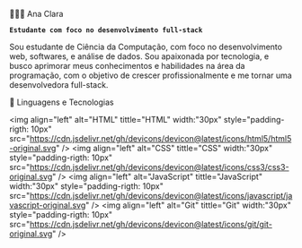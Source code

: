 👩🏻‍💻 Ana Clara

**`Estudante com foco no desenvolvimento full-stack`**

Sou estudante de Ciência da Computação, com foco no desenvolvimento web, softwares, e análise de dados. 
Sou apaixonada por tecnologia, e busco aprimorar meus conhecimentos e habilidades na área da programação, com o objetivo de crescer profissionalmente e me tornar uma desenvolvedora full-stack.


🤖 Linguagens e Tecnologias

<img
  align="left"
  alt="HTML"
  tittle="HTML"
  width:"30px"
  style="padding-rigth: 10px"
  src="https://cdn.jsdelivr.net/gh/devicons/devicon@latest/icons/html5/html5-original.svg"
/>
<img
  align="left"
  alt="CSS"
  tittle="CSS"
  width:"30px"
  style="padding-rigth: 10px"
  src="https://cdn.jsdelivr.net/gh/devicons/devicon@latest/icons/css3/css3-original.svg"
/>
<img
  align="left"
  alt="JavaScript"
  tittle="JavaScript"
  width:"30px"
  style="padding-rigth: 10px"
  src="https://cdn.jsdelivr.net/gh/devicons/devicon@latest/icons/javascript/javascript-original.svg"
/>
<img
  align="left"
  alt="Git"
  tittle="Git"
  width:"30px"
  style="padding-rigth: 10px"
  src="https://cdn.jsdelivr.net/gh/devicons/devicon@latest/icons/git/git-original.svg"
/>

